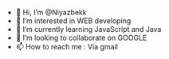 - 👋 Hi, I’m @Niyazbekk
- 👀 I’m interested in WEB developing
- 🌱 I’m currently learning JavaScript and Java
- 💞️ I’m looking to collaborate on GOOGLE
- 📫 How to reach me : Via gmail

<!-- ![tenor](https://user-images.githubusercontent.com/55174577/111320740-7d918200-8691-11eb-97f7-b4361d7581d5.gif)
Niyazbekk/Niyazbekk is a ✨ special ✨ repository because its `README.md` (this file) appears on your GitHub profile.
You can click the Preview link to take a look at your changes.
--->
